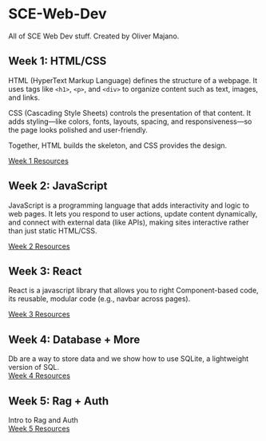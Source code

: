 # SCE-Web-Dev

All of SCE Web Dev stuff. Created by Oliver Majano.

## Week 1: HTML/CSS

HTML (HyperText Markup Language) defines the structure of a webpage. It uses tags like `<h1>`, `<p>`, and `<div>` to organize content such as text, images, and links.

CSS (Cascading Style Sheets) controls the presentation of that content. It adds styling—like colors, fonts, layouts, spacing, and responsiveness—so the page looks polished and user-friendly.

Together, HTML builds the skeleton, and CSS provides the design.

[Week 1 Resources](https://github.com/iOliver678/SCE-Web-Dev/tree/main/week1)

## Week 2: JavaScript

JavaScript is a programming language that adds interactivity and logic to web pages. It lets you respond to user actions, update content dynamically, and connect with external data (like APIs), making sites interactive rather than just static HTML/CSS.

[Week 2 Resources](https://github.com/iOliver678/SCE-Web-Dev/tree/main/week2)

## Week 3: React

React is a javascript library that allows you to right Component-based code, its reusable, modular code (e.g., navbar across pages).

[Week 3 Resources](https://github.com/iOliver678/SCE-Web-Dev/tree/main/week3)

## Week 4: Database + More

Db are a way to store data and we show how to use SQLite, a lightweight version of SQL.
<br>
[Week 4 Resources](https://github.com/iOliver678/SCE-Web-Dev/tree/main/week4)

## Week 5: Rag + Auth

Intro to Rag and Auth
<br>
[Week 5 Resources](https://github.com/iOliver678/SCE-Web-Dev/tree/main/week5)
